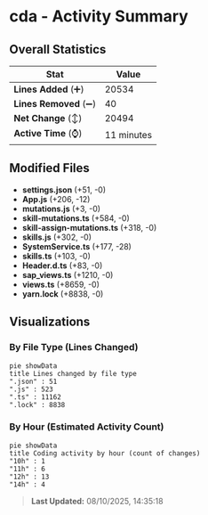# cda - Activity Summary 

## Overall Statistics

| Stat                   | Value                                                             |
| ---------------------- | ----------------------------------------------------------------- |
| **Lines Added** (➕)   | 20534                                          |
| **Lines Removed** (➖) | 40                                        |
| **Net Change** (↕)    | 20494                |
| **Active Time** (⌚)   | 11 minutes |


## Modified Files
- **settings.json** (+51, -0)
- **App.js** (+206, -12)
- **mutations.js** (+3, -0)
- **skill-mutations.ts** (+584, -0)
- **skill-assign-mutations.ts** (+318, -0)
- **skills.js** (+302, -0)
- **SystemService.ts** (+177, -28)
- **skills.ts** (+103, -0)
- **Header.d.ts** (+83, -0)
- **sap_views.ts** (+1210, -0)
- **views.ts** (+8659, -0)
- **yarn.lock** (+8838, -0)

## Visualizations

### By File Type (Lines Changed)

```mermaid
pie showData
title Lines changed by file type
".json" : 51
".js" : 523
".ts" : 11162
".lock" : 8838
```

### By Hour (Estimated Activity Count)

```mermaid
pie showData
title Coding activity by hour (count of changes)
"10h" : 1
"11h" : 6
"12h" : 13
"14h" : 4
```


> **Last Updated:** 08/10/2025, 14:35:18